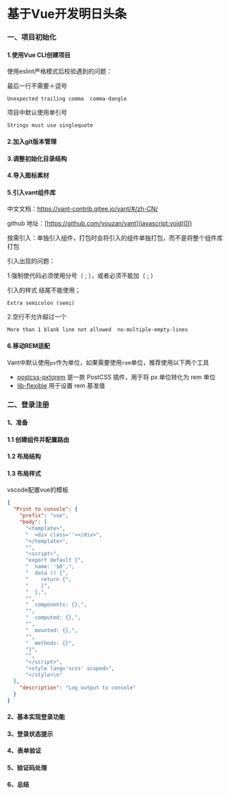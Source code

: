 # 基于Vue开发明日头条

### 一、项目初始化

#### 1.使用Vue CLI创建项目

使用eslint严格模式后校验遇到的问题：

最后一行不需要＋逗号

```
Unexpected trailing comma  comma-dangle
```

项目中默认使用单引号

```
Strings must use singlequote
```



#### 2.加入git版本管理



#### 3.调整初始化目录结构



#### 4.导入图标素材



#### 5.引入vant组件库

中文文档：https://vant-contrib.gitee.io/vant/#/zh-CN/

github 地址：[https://github.com/youzan/vant](javascript:void(0))



按需引入：单独引入组件，打包时会将引入的组件单独打包，而不是将整个组件库打包



引入出现的问题：

1.强制使代码必须使用分号（ ; ），或者必须不能加（ ; ）

引入的样式 结尾不能使用；

```
Extra semicolon (semi)
```



2.空行不允许超过一个

```
More than 1 blank line not allowed  no-multiple-empty-lines
```



#### 6.移动REM适配

Vant中默认使用`px`作为单位，如果需要使用`rem`单位，推荐使用以下两个工具

- [postcss-pxtorem](https://github.com/cuth/postcss-pxtorem) 是一款 PostCSS 插件，用于将 px 单位转化为 rem 单位
- [lib-flexible](https://github.com/amfe/lib-flexible) 用于设置 rem 基准值





### 二、登录注册

#### 1、准备

#### 1.1 创建组件并配置路由

#### 1.2 布局结构

#### 1.3 布局样式



vscode配置vue的模板

```json
{
  "Print to console": {
    "prefix": "vue",
    "body": [
      "<template>",
      "  <div class=''></div>",
      "</template>",
      "",
      "<script>",
      "export default {",
      "  name: '$0',",
      "  data () {",
      "    return {",
      "    }",
      "  },",
      "",
      "  components: {},",
      "",
      "  computed: {},",
      "",
      "  mounted: {},",
      "",
      "  methods: {}",
      "}",
      "",
      "</script>",
      "<style lang='scss' scoped>",
      "</style>\n"
  ],
    "description": "Log output to console"
  }
}
```



#### 2、基本实现登录功能



#### 3、登录状态提示



#### 4、表单验证



#### 5、验证码处理



#### 6、总结

